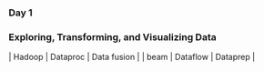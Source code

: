 ### Day 1
### Exploring, Transforming, and Visualizing Data

|   Hadoop  | Dataproc      | Data fusion   |
|   beam    | Dataflow      | Dataprep      |